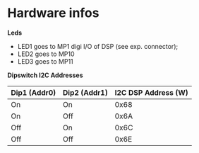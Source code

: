 # Hardware infos

__Leds__
- LED1 goes to MP1 digi I/O of DSP (see exp. connector);
- LED2 goes to MP10
- LED3 goes to MP11


__Dipswitch I2C Addresses__

Dip1 (Addr0) | Dip2 (Addr1) | I2C DSP Address (W)
------------ | ------------ | -------------------
On | On | 0x68
On | Off | 0x6A
Off | On | 0x6C
Off | Off | 0x6E
